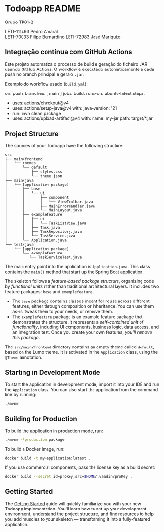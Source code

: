 # Todoapp README

Grupo TP01-2

LETI-111493 Pedro Amaral    
LETI-70033 Filipe Bernardino 
LETI-72983 José Mariquito

## Integração contínua com GitHub Actions

Este projeto automatiza o processo de build e geração do ficheiro JAR usando GitHub Actions. O workflow é executado automaticamente a cada push no branch principal e gera o `.jar`.

Exemplo do workflow usado (`build.yml`):

on:
push:
branches: [ main ]
jobs:
build:
runs-on: ubuntu-latest
steps:
- uses: actions/checkout@v4
- uses: actions/setup-java@v4
with:
java-version: '21'
- run: mvn clean package
- uses: actions/upload-artifact@v4
with:
name: my-jar
path: target/*.jar



## Project Structure

The sources of your Todoapp have the following structure:

```
src
├── main/frontend
│   └── themes
│       └── default
│           ├── styles.css
│           └── theme.json
├── main/java
│   └── [application package]
│       ├── base
│       │   └── ui
│       │       ├── component
│       │       │   └── ViewToolbar.java
│       │       ├── MainErrorHandler.java
│       │       └── MainLayout.java
│       ├── examplefeature
│       │   ├── ui
│       │   │   └── TaskListView.java
│       │   ├── Task.java
│       │   ├── TaskRepository.java
│       │   └── TaskService.java                
│       └── Application.java       
└── test/java
    └── [application package]
        └── examplefeature
           └── TaskServiceTest.java                 
```

The main entry point into the application is `Application.java`. This class contains the `main()` method that start up 
the Spring Boot application.

The skeleton follows a *feature-based package structure*, organizing code by *functional units* rather than traditional 
architectural layers. It includes two feature packages: `base` and `examplefeature`.

* The `base` package contains classes meant for reuse across different features, either through composition or 
  inheritance. You can use them as-is, tweak them to your needs, or remove them.
* The `examplefeature` package is an example feature package that demonstrates the structure. It represents a 
  *self-contained unit of functionality*, including UI components, business logic, data access, and an integration test.
  Once you create your own features, *you'll remove this package*.

The `src/main/frontend` directory contains an empty theme called `default`, based on the Lumo theme. It is activated in
the `Application` class, using the `@Theme` annotation.

## Starting in Development Mode

To start the application in development mode, import it into your IDE and run the `Application` class. 
You can also start the application from the command line by running: 

```bash
./mvnw
```

## Building for Production

To build the application in production mode, run:

```bash
./mvnw -Pproduction package
```

To build a Docker image, run:

```bash
docker build -t my-application:latest .
```

If you use commercial components, pass the license key as a build secret:

```bash
docker build --secret id=proKey,src=$HOME/.vaadin/proKey .
```

## Getting Started

The [Getting Started](https://vaadin.com/docs/latest/getting-started) guide will quickly familiarize you with your new
Todoapp implementation. You'll learn how to set up your development environment, understand the project 
structure, and find resources to help you add muscles to your skeleton — transforming it into a fully-featured 
application.
